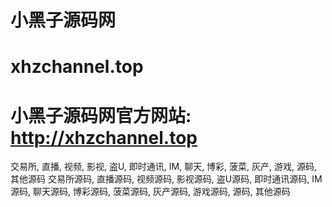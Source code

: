 # 小黑子源码网
# xhzchannel.top

# 小黑子源码网官方网站: http://xhzchannel.top

交易所, 直播, 视频, 影视, 盗U, 即时通讯, IM, 聊天, 博彩, 菠菜, 灰产, 游戏, 源码, 其他源码
交易所源码, 直播源码, 视频源码, 影视源码, 盗U源码, 即时通讯源码, IM源码, 聊天源码, 博彩源码, 菠菜源码, 灰产源码, 游戏源码, 源码, 其他源码
